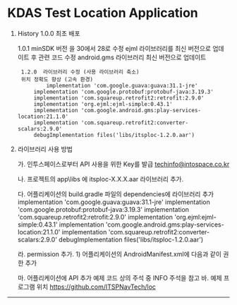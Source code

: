 # KDAS Test Location Application
1. History
	1.0.0	 최초 배포

	1.0.1 	minSDK 버전 을 30에서 28로 수정
		ejml 라이브러리를 최신 버전으로 업데이트 후 관련 코드 수정
		android.gms 라이브러리 최신 버전으로 업데이트

        1.2.0  라이브러리 수정 (사용 라이브러리 축소)
		위치 정확도 향상 (고속 환경)
                implementation 'com.google.guava:guava:31.1-jre'
    		implementation 'com.google.protobuf:protobuf-java:3.19.3'
    		implementation 'com.squareup.retrofit2:retrofit:2.9.0'
    		implementation 'org.ejml:ejml-simple:0.43.1'
    		implementation 'com.google.android.gms:play-services-location:21.1.0'
    		implementation 'com.squareup.retrofit2:converter-scalars:2.9.0'
    		debugImplementation files('libs/itsploc-1.2.0.aar')

2. 라이브러리 사용 방법

	가. 인투스페이스로부터 API 사용을 위한 Key를 발급
		techinfo@intospace.co.kr

	나. 프로젝트의 app\libs 에 itsploc-X.X.X.aar 라이브러리 추가.

	다. 어플리케이션의 build.gradle 파일의 dependencies에 라이브러리 추가
   	 	implementation 'com.google.guava:guava:31.1-jre'
    		implementation 'com.google.protobuf:protobuf-java:3.19.3'
    		implementation 'com.squareup.retrofit2:retrofit:2.9.0'
    		implementation 'org.ejml:ejml-simple:0.43.1'
    		implementation 'com.google.android.gms:play-services-location:21.1.0'
    		implementation 'com.squareup.retrofit2:converter-scalars:2.9.0'
    		debugImplementation files('libs/itsploc-1.2.0.aar')


	라. permission 추가.
		1) 어플리케이션의 AndroidManifest.xml에 다음과 같이 권한 추가
	    		<uses-permission android:name="android.permission.ACCESS_COARSE_LOCATION" />
	    		<uses-permission android:name="android.permission.ACCESS_FINE_LOCATION" />
	    		<uses-permission android:name="android.permission.INTERNET" />

	마. 어플리케이션에 API 추가
		예제 코드 상의 주석 중 INFO 주석을 참고
	바. 예제 프로그램 위치
		https://github.com/ITSPNavTech/loc
****